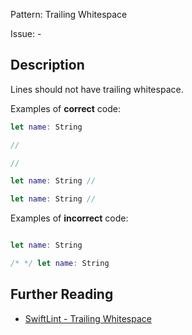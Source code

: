 Pattern: Trailing Whitespace

Issue: -

## Description

Lines should not have trailing whitespace.

Examples of **correct** code:

```swift
let name: String

//

// 

let name: String //

let name: String // 

```

Examples of **incorrect** code:

```swift

let name: String 

/* */ let name: String 

```

## Further Reading

* [SwiftLint - Trailing Whitespace](https://github.com/realm/SwiftLint/blob/master/Rules.md#trailing-whitespace)